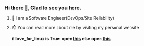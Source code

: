 ### Hi there 👋, Glad to see you here.

<!--
**yks0000/yks0000** is a ✨ _special_ ✨ repository because its `README.md` (this file) appears on your GitHub profile.

Here are some ideas to get you started:

- 🔭 I’m currently working on ...
- 🌱 I’m currently learning ...
- 👯 I’m looking to collaborate on ...
- 🤔 I’m looking for help with ...
- 💬 Ask me about ...
- 📫 How to reach me: ...
- 😄 Pronouns: ...
- ⚡ Fun fact: ...
-->

1. 💬 I am a Software Engineer(DevOps/Site Reliability)
2. 📫 You can read more about me by visiting my personal website
     
      **if love_for_linux is True: open [this](https://resume.yogeshsharma.me) else open [this](https://yogeshsharma.me)**

